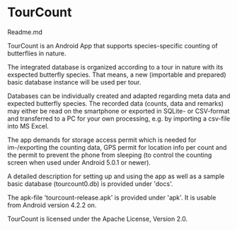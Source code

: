 # TourCount
Readme.md

TourCount is an Android App that supports species-specific counting of butterflies in nature.

The integrated database is organized according to a tour in nature with its exspected butterfly species. That means, a new (importable and prepared) basic database instance will be used per tour.

Databases can be individually created and adapted regarding meta data and expected butterfly species. The recorded data (counts, data and remarks) may either be read on the smartphone or exported in SQLite- or CSV-format and transferred to a PC for your own processing, e.g. by importing a csv-file into MS Excel.

The app demands for storage access permit which is needed for im-/exporting the counting data, GPS permit for location info per count and the permit to prevent the phone from sleeping (to control the counting screen when used under Android 5.0.1 or newer).

A detailed description for setting up and using the app as well as a sample basic database (tourcount0.db) is provided under 'docs'.

The apk-file 'tourcount-release.apk' is provided under 'apk'. It is usable from Android version 4.2.2 on.

TourCount is licensed under the Apache License, Version 2.0.
